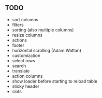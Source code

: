 ## TODO

- sort columns
- filters
- sorting (also multiple columns)
- resize columns
- actions
- footer
- horizontal scrolling (Adam Wattan)
- customization
- select rows
- search
- translate
- action columns
- show loader before starting to reload table
- sticky header
- slots
